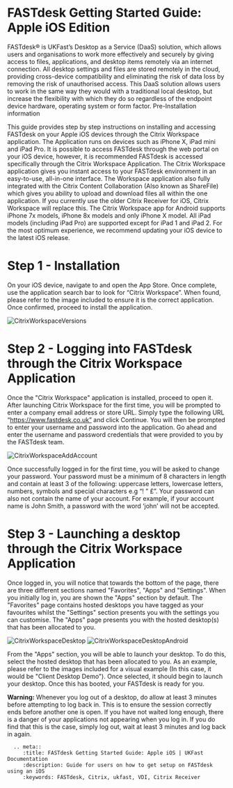 # FASTdesk Getting Started Guide: Apple iOS Edition

FASTdesk®  is UKFast’s Desktop as a Service (DaaS) solution, which allows users and organisations to work more effectively and securely by giving access to files, applications, and desktop items remotely via an internet connection. All desktop settings and files are stored remotely in the cloud, providing cross-device compatibility and eliminating the risk of data loss by removing the risk of unauthorised access. This DaaS solution allows users to work in the same way they would with a traditional local desktop, but increase the flexibility with which they do so regardless of the endpoint device hardware, operating system or form factor.
Pre-Installation information

This guide provides step by step instructions on installing and accessing FASTdesk on your Apple iOS devices through the Citrix Workspace application. The Application runs on devices such as iPhone X, iPad mini and iPad Pro. It is possible to access FASTdesk through the web portal on your iOS device, however, it is recommended FASTdesk is accessed specifically through the Citrix Workspace Application. The Citrix Workspace application gives you instant access to your FASTdesk environment in an easy-to-use, all-in-one interface. The Workspace application also fully integrated with the Citrix Content Collaboration (Also known as ShareFile) which gives you ability to upload and download files all within the one application. If you currently use the older Citrix Receiver for iOS, Citrix Workspace will replace this. The Citrix Workspace app for Android supports iPhone 7x models, iPhone 8x models and only iPhone X model. All iPad models (including iPad Pro) are supported except for iPad 1 and iPad 2.  For the most optimum experience, we recommend updating your iOS device to the latest iOS release. 

# Step 1 - Installation

On your iOS device, navigate to and open the App Store. Once complete, use the application search bar to look for “Citrix Workspace”. When found, please refer to the image included to ensure it is the correct application. Once confirmed, proceed to install the application.

![CitrixWorkspaceVersions](files/CitrixWorkspaceVersions.JPG)

# Step 2 - Logging into FASTdesk through the Citrix Workspace Application

Once the "Citrix Workspace" application is installed, proceed to open it. After launching Citrix Workspace for the first time, you will be prompted to enter a company email address or store URL. Simply type the following URL “https://www.fastdesk.co.uk” and click Continue. You will then be prompted to enter your username and password into the application. Go ahead and enter the username and password credentials that were provided to you by the FASTdesk team. 

![CitrixWorkspaceAddAccount](files/CitrixWorkspaceAddAccount.JPG)

Once successfully logged in for the first time, you will be asked to change your password. Your password must be a minimum of 8 characters in length and contain at least 3 of the following: uppercase letters, lowercase letters, numbers, symbols and special characters e.g “! ” £”. Your password can also not contain the name of your account. For example, if your account name is John Smith, a password with the word ‘john’ will not be accepted.


# Step 3 - Launching a desktop through the Citrix Workspace Application

Once logged in, you will notice that towards the bottom of the page, there are three different sections named "Favorites", "Apps" and "Settings".  When you initially log in, you are shown the "Apps" section by default. The "Favorites" page contains hosted desktops you have tagged as your favourites whilst the "Settings" section presents you with the settings you can customise. The "Apps" page presents you with the hosted desktop(s) that has been allocated to you. 

![CitrixWorkspaceDesktop](files/CitrixWorkspaceDesktop.JPG) ![CitrixWorkspaceDesktopAndroid](files/CitrixWorkspaceDesktopAndroid.jpg)

From the "Apps" section, you will be able to launch your desktop. To do this, select the hosted desktop that has been allocated to you. As an example, please refer to the images included for a visual example (In this case, it would be "Client Desktop Demo").  Once selected, it should begin to launch your desktop. Once this has booted, your FASTdesk is ready for you. 


**Warning:** 
Whenever you log out of a desktop, do allow at least 3 minutes before attempting to log back in. This is to ensure the session correctly ends before another one is open. If you have not waited long enough, there is a danger of your applications not appearing when you log in. If you do find that this is the case, simply log out, wait at least 3 minutes and log back in again.

 ```eval_rst
   .. meta::
      :title: FASTdesk Getting Started Guide: Apple iOS | UKFast Documentation
      :description: Guide for users on how to get setup on FASTdesk using an iOS
      :keywords: FASTdesk, Citrix, ukfast, VDI, Citrix Receiver 

